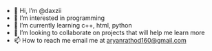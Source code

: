 - 👋 Hi, I’m @daxzii
- 👀 I’m interested in programming
- 🌱 I’m currently learning c++, html, python
- 💞️ I’m looking to collaborate on projects that will help me learn more
- 📫 How to reach me email me at aryanrathod160@gmail.com

<!---
daxzii/daxzii is a ✨ special ✨ repository because its `README.md` (this file) appears on your GitHub profile.
You can click the Preview link to take a look at your changes.
--->
